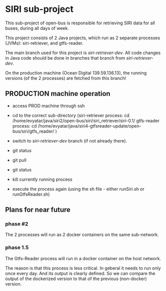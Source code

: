 # SIRI sub-project

This sub-project of open-bus is responsible for retrieving SIRI data for all buses, during all days of week.

This project consists of 2 Java projects, which run as 2 separate processes (JVMs): siri-retriever, and gtfs-reader.

The main branch used for this project is _siri-retriever-dev_.
All code changes in Java code should be done in branches that branch from _siri-retriever-dev_.

On the production machine (Ocean Digital 139.59.136.13), the running versions (of the 2 processes) are fetched from this branch!

## PRODUCTION machine operation
* access PROD machine through ssh
* cd to the correct sub-directory
(siri-retriever process: cd /home/evyatar/java/siri2/open-bus/siri/siri_retriever/siri-0.1/
 gtfs-reader process:    cd /home/evyatar/java/siri4-gtfsreader-update/open-bus/siri/gtfs_reader/
)

* switch to _siri-retriever-dev_ branch (if not already there).
* git status
* git pull
* git status
* kill currently running process
* execute the process again (using the sh file - either runSiri.sh or runGtfsReader.sh)

## Plans for near future

### phase #2
The 2 processes will run as 2 docker containers on the same sub-network.

### phase 1.5
The Gtfs-Reader process will run in a docker container on the host network.

The reason is that this process is less critical. In geberal it needs to run only once every day. And its output is clearly defined. So we can compare the output of the dockerized version to that of the previous (non-docker) version.
